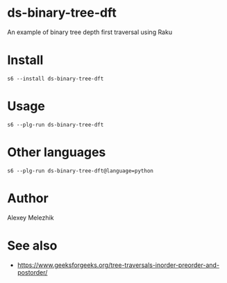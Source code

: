# ds-binary-tree-dft

An example of binary tree depth first traversal using Raku

# Install

    s6 --install ds-binary-tree-dft

# Usage

    s6 --plg-run ds-binary-tree-dft

# Other languages

    s6 --plg-run ds-binary-tree-dft@language=python

# Author

Alexey Melezhik

# See also

* https://www.geeksforgeeks.org/tree-traversals-inorder-preorder-and-postorder/
